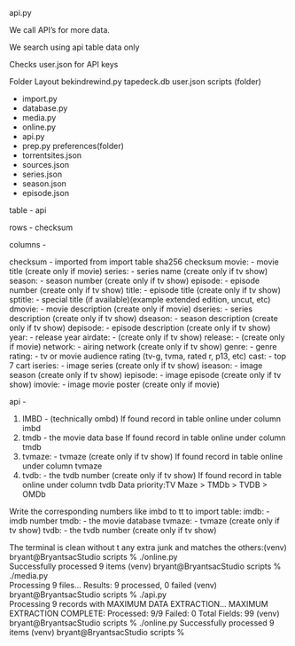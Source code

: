 api.py

We call API’s for more data.

We search using api table data only

Checks user.json for API keys

Folder Layout
bekindrewind.py
tapedeck.db
user.json
scripts (folder)
- import.py
- database.py
- media.py
- online.py
- api.py
- prep.py
preferences(folder)
- torrentsites.json
- sources.json
- series.json
- season.json
- episode.json


table - api

rows  - checksum

columns - 

checksum - imported from import table sha256 checksum
movie: - movie title (create only if movie)
series: - series name (create only if tv show)
season: - season number (create only if tv show)
episode: - episode number (create only if tv show)
title: - episode title (create only if tv show)
sptitle: - special title (if available)(example extended edition, uncut, etc)
dmovie: - movie description (create only if movie)
dseries: - series description (create only if tv show)
dseason: - season description (create only if tv show)
depisode: - episode description (create only if tv show)
year: - release year
airdate: - (create only if tv show)
release: - (create only if movie)
network: - airing network (create only if tv show)
genre: - genre
rating: - tv or movie audience rating (tv-g, tvma, rated r, p13, etc)
cast: - top 7 cart
iseries: - image series (create only if tv show)
iseason: - image season (create only if tv show)
iepisode: - image episode (create only if tv show)
imovie: - image movie poster (create only if movie)

api - 
1. IMBD - (technically ombd) If found record in table online under column imbd
2. tmdb - the movie data base If found record in table online under column tmdb
3. tvmaze: - tvmaze (create only if tv show)  If found record in table online under column tvmaze
4. tvdb: - the tvdb number (create only if tv show) If found record in table online under column tvdb
Data priority:TV Maze > TMDb > TVDB > OMDb

Write the corresponding numbers like imbd to tt to import table:
imdb: - imdb number 
tmdb: - the movie database
tvmaze: - tvmaze (create only if tv show)
tvdb: - the tvdb number (create only if tv show)


The terminal is clean without t any extra junk and matches the others:(venv) bryant@BryantsacStudio scripts % ./online.py    
Successfully processed 9 items
(venv) bryant@BryantsacStudio scripts % ./media.py     
Processing 9 files...
Results: 9 processed, 0 failed
(venv) bryant@BryantsacStudio scripts % ./api.py   
Processing 9 records with MAXIMUM DATA EXTRACTION...
MAXIMUM EXTRACTION COMPLETE:
  Processed: 9/9
  Failed: 0
  Total Fields: 99
(venv) bryant@BryantsacStudio scripts % ./online.py
Successfully processed 9 items
(venv) bryant@BryantsacStudio scripts % 
